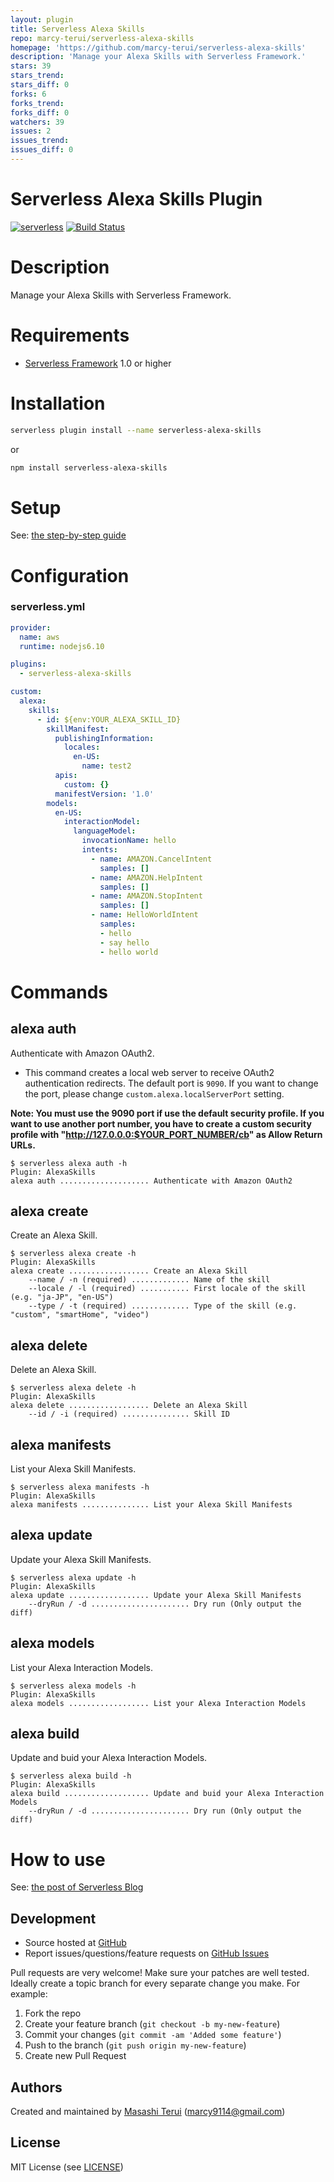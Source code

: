 ```yaml
---
layout: plugin
title: Serverless Alexa Skills
repo: marcy-terui/serverless-alexa-skills
homepage: 'https://github.com/marcy-terui/serverless-alexa-skills'
description: 'Manage your Alexa Skills with Serverless Framework.'
stars: 39
stars_trend: 
stars_diff: 0
forks: 6
forks_trend: 
forks_diff: 0
watchers: 39
issues: 2
issues_trend: 
issues_diff: 0
---
```



Serverless Alexa Skills Plugin
=======

[![serverless](http://public.serverless.com/badges/v3.svg)](http://www.serverless.com)
[![Build Status](https://travis-ci.org/marcy-terui/serverless-alexa-skills.svg?branch=master)](https://travis-ci.org/marcy-terui/serverless-alexa-skills)

# Description

Manage your Alexa Skills with Serverless Framework.

# Requirements

- [Serverless Framework](https://github.com/serverless/serverless) 1.0 or higher

# Installation

```sh
serverless plugin install --name serverless-alexa-skills
```

or

```sh
npm install serverless-alexa-skills
```

# Setup

See: [the step-by-step guide](https://github.com/marcy-terui/serverless-alexa-skills/wiki/How-to-get-your-%22Login-with-Amazon%22-credentials)

# Configuration

### serverless.yml

```yaml
provider:
  name: aws
  runtime: nodejs6.10

plugins:
  - serverless-alexa-skills

custom:
  alexa:
    skills:
      - id: ${env:YOUR_ALEXA_SKILL_ID}
        skillManifest:
          publishingInformation:
            locales:
              en-US:
                name: test2
          apis:
            custom: {}
          manifestVersion: '1.0'
        models:
          en-US:
            interactionModel:
              languageModel:
                invocationName: hello
                intents:
                  - name: AMAZON.CancelIntent
                    samples: []
                  - name: AMAZON.HelpIntent
                    samples: []
                  - name: AMAZON.StopIntent
                    samples: []
                  - name: HelloWorldIntent
                    samples:
                    - hello
                    - say hello
                    - hello world

```

# Commands

## alexa auth
Authenticate with Amazon OAuth2.

- This command creates a local web server to receive OAuth2 authentication redirects. The default port is `9090`. If you want to change the port, please change `custom.alexa.localServerPort` setting.

**Note: You must use the 9090 port if use the default security profile. If you want to use another port number, you have to create a custom security profile with "http://127.0.0.0:$YOUR_PORT_NUMBER/cb" as Allow Return URLs.**

```shell
$ serverless alexa auth -h
Plugin: AlexaSkills
alexa auth .................... Authenticate with Amazon OAuth2
```

## alexa create
Create an Alexa Skill.

```shell
$ serverless alexa create -h
Plugin: AlexaSkills
alexa create .................. Create an Alexa Skill
    --name / -n (required) ............. Name of the skill
    --locale / -l (required) ........... First locale of the skill (e.g. "ja-JP", "en-US")
    --type / -t (required) ............. Type of the skill (e.g. "custom", "smartHome", "video")
```

## alexa delete
Delete an Alexa Skill.

```shell
$ serverless alexa delete -h
Plugin: AlexaSkills
alexa delete .................. Delete an Alexa Skill
    --id / -i (required) ............... Skill ID
```

## alexa manifests
List your Alexa Skill Manifests.

```shell
$ serverless alexa manifests -h
Plugin: AlexaSkills
alexa manifests ............... List your Alexa Skill Manifests
```

## alexa update
Update your Alexa Skill Manifests.

```shell
$ serverless alexa update -h
Plugin: AlexaSkills
alexa update .................. Update your Alexa Skill Manifests
    --dryRun / -d ...................... Dry run (Only output the diff)
```

## alexa models
List your Alexa Interaction Models.

```shell
$ serverless alexa models -h
Plugin: AlexaSkills
alexa models .................. List your Alexa Interaction Models
```

## alexa build
Update and buid your Alexa Interaction Models.

```shell
$ serverless alexa build -h
Plugin: AlexaSkills
alexa build ................... Update and buid your Alexa Interaction Models
    --dryRun / -d ...................... Dry run (Only output the diff)
```

# How to use
See: [the post of Serverless Blog](https://serverless.com/blog/how-to-manage-your-alexa-skills-with-serverless/)


Development
-----------

-   Source hosted at [GitHub](https://github.com/marcy-terui/serverless-alexa-skills)
-   Report issues/questions/feature requests on [GitHub
    Issues](https://github.com/marcy-terui/serverless-alexa-skills/issues)

Pull requests are very welcome! Make sure your patches are well tested.
Ideally create a topic branch for every separate change you make. For
example:

1.  Fork the repo
2.  Create your feature branch (`git checkout -b my-new-feature`)
3.  Commit your changes (`git commit -am 'Added some feature'`)
4.  Push to the branch (`git push origin my-new-feature`)
5.  Create new Pull Request

Authors
-------

Created and maintained by [Masashi Terui](https://github.com/marcy-terui) (<marcy9114@gmail.com>)

License
-------

MIT License (see [LICENSE](https://github.com/marcy-terui/serverless-alexa-skills/blob/master/LICENSE.txt))
